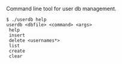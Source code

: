 Command line tool for user db management.

    $ ./userdb help
    userdb <dbfile> <command> <args>
     help
     insert 
     delete <usernames*>
     list 
     create 
     clear 
